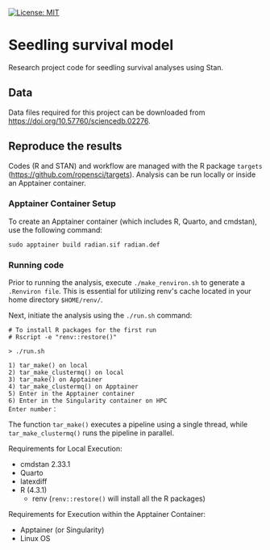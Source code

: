 [![License: MIT](https://img.shields.io/badge/License-MIT-yellow.svg)](https://opensource.org/licenses/MIT)

# Seedling survival model

Research project code for seedling survival analyses using Stan.

## Data

Data files required for this project can be downloaded from <https://doi.org/10.57760/sciencedb.02276>.

## Reproduce the results

Codes (R and STAN) and workflow are managed with the R package `targets` (https://github.com/ropensci/targets).
Analysis can be run locally or inside an Apptainer container.

### Apptainer Container Setup

To create an Apptainer container (which includes R, Quarto, and cmdstan), use the following command:

```
sudo apptainer build radian.sif radian.def
```

### Running code

Prior to running the analysis, execute `./make_renviron.sh` to generate a `.Renviron file`.
This is essential for utilizing renv's cache located in your home directory `$HOME/renv/`.

Next, initiate the analysis using the `./run.sh` command:

```
# To install R packages for the first run
# Rscript -e "renv::restore()"

> ./run.sh

1) tar_make() on local
2) tar_make_clustermq() on local
3) tar_make() on Apptainer
4) tar_make_clustermq() on Apptainer
5) Enter in the Apptainer container
6) Enter in the Singularity container on HPC
Enter number：
```

The function `tar_make()` executes a pipeline using a single thread, while `tar_make_clustermq()` runs the pipeline in parallel.

Requirements for Local Execution:

- cmdstan 2.33.1
- Quarto
- latexdiff
- R (4.3.1)
	- renv (`renv::restore()` will install all the R packages)

Requirements for Execution within the Apptainer Container:

- Apptainer (or Singularity)
- Linux OS
